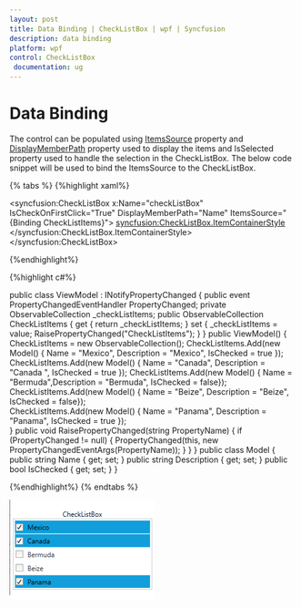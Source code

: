 ```yaml
---
layout: post
title: Data Binding | CheckListBox | wpf | Syncfusion
description: data binding
platform: wpf
control: CheckListBox
 documentation: ug
---
```


# Data Binding

The control can be populated using [ItemsSource](https://docs.microsoft.com/en-us/dotnet/api/system.windows.controls.itemscontrol.itemssource?view=netframework-4.7.2) property and [DisplayMemberPath](https://docs.microsoft.com/en-us/dotnet/api/system.windows.controls.itemscontrol.displaymemberpath?view=netframework-4.7.2#System_Windows_Controls_ItemsControl_DisplayMemberPath) property used to display the items and IsSelected property used to handle the selection in the CheckListBox. The below code snippet will be used to bind the ItemsSource to the CheckListBox.

{% tabs %}
{%highlight xaml%}

<syncfusion:CheckListBox x:Name="checkListBox" IsCheckOnFirstClick="True" DisplayMemberPath="Name" ItemsSource="{Binding CheckListItems}">
    <syncfusion:CheckListBox.ItemContainerStyle>
      <Style TargetType="syncfusion:CheckListBoxItem">
        <Setter Property="IsSelected" Value="{Binding IsChecked,Mode=TwoWay"/>
      </Style>
    </syncfusion:CheckListBox.ItemContainerStyle>
</syncfusion:CheckListBox>

{%endhighlight%}

{%highlight c#%}

public class ViewModel : INotifyPropertyChanged
{
    public event PropertyChangedEventHandler PropertyChanged;
    private ObservableCollection<Model> _checkListItems;
    public ObservableCollection<Model> CheckListItems
    {
        get
        {
            return _checkListItems;
        }
        set
        {
            _checkListItems = value;
            RaisePropertyChanged("CheckListItems");
        }
    }
    public ViewModel()
    {
        CheckListItems = new ObservableCollection<Model>();
        CheckListItems.Add(new Model() { Name = "Mexico", Description = "Mexico", IsChecked = true });
        CheckListItems.Add(new Model() { Name = "Canada", Description = "Canada ", IsChecked = true });
        CheckListItems.Add(new Model() { Name = "Bermuda",Description = "Bermuda", IsChecked = false});   
        CheckListItems.Add(new Model() { Name = "Beize", Description = "Beize", IsChecked = false});               
        CheckListItems.Add(new Model() { Name = "Panama", Description = "Panama", IsChecked = true });  
    }
    public void RaisePropertyChanged(string PropertyName)
    {
        if (PropertyChanged != null)
        {
            PropertyChanged(this, new PropertyChangedEventArgs(PropertyName));
        }
    }
}
public class Model
{
    public string Name { get; set; }
    public string Description { get; set; }
    public bool IsChecked { get; set; }
}

{%endhighlight%}
{% endtabs %}

![Selection changes image](Getting-Started_images/CheckListBoxSelection.png)
